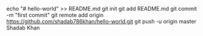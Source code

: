 echo "# hello-world" >> README.md
git init
git add README.md
git commit -m "first commit"
git remote add origin https://github.com/shadab786khan/hello-world.git
git push -u origin master
 Shadab Khan
